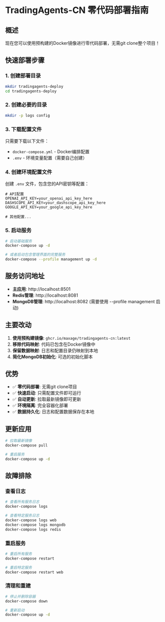 # TradingAgents-CN 零代码部署指南

## 概述

现在您可以使用预构建的Docker镜像进行零代码部署，无需git clone整个项目！

## 快速部署步骤

### 1. 创建部署目录
```bash
mkdir tradingagents-deploy
cd tradingagents-deploy
```

### 2. 创建必要的目录
```bash
mkdir -p logs config
```

### 3. 下载配置文件
只需要下载以下文件：
- `docker-compose.yml` - Docker编排配置
- `.env` - 环境变量配置（需要自己创建）

### 4. 创建环境配置文件
创建 `.env` 文件，包含您的API密钥等配置：

```env
# API配置
OPENAI_API_KEY=your_openai_api_key_here
DASHSCOPE_API_KEY=your_dashscope_api_key_here
GOOGLE_API_KEY=your_google_api_key_here

# 其他配置...
```

### 5. 启动服务
```bash
# 启动基础服务
docker-compose up -d

# 或者启动包含管理界面的完整服务
docker-compose --profile management up -d
```

## 服务访问地址

- **主应用**: http://localhost:8501
- **Redis管理**: http://localhost:8081
- **MongoDB管理**: http://localhost:8082 (需要使用 --profile management 启动)

## 主要改动

1. **使用预构建镜像**: `ghcr.io/maxage/tradingagents-cn:latest`
2. **移除代码映射**: 代码已包含在Docker镜像中
3. **保留数据映射**: 日志和配置目录仍映射到本地
4. **简化MongoDB初始化**: 可选的初始化脚本

## 优势

- ✅ **零代码部署**: 无需git clone项目
- ✅ **快速启动**: 只需配置文件即可运行
- ✅ **自动更新**: 拉取最新镜像即可更新
- ✅ **环境隔离**: 完全容器化部署
- ✅ **数据持久化**: 日志和配置数据保存在本地

## 更新应用

```bash
# 拉取最新镜像
docker-compose pull

# 重启服务
docker-compose up -d
```

## 故障排除

### 查看日志
```bash
# 查看所有服务日志
docker-compose logs

# 查看特定服务日志
docker-compose logs web
docker-compose logs mongodb
docker-compose logs redis
```

### 重启服务
```bash
# 重启所有服务
docker-compose restart

# 重启特定服务
docker-compose restart web
```

### 清理和重建
```bash
# 停止并删除容器
docker-compose down

# 重新启动
docker-compose up -d
```
